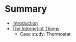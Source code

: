 # Summary

* [Introduction](README.md)
* [The Internet of Things](the_internet_of_things.md)
   * Case study: Thermostat

